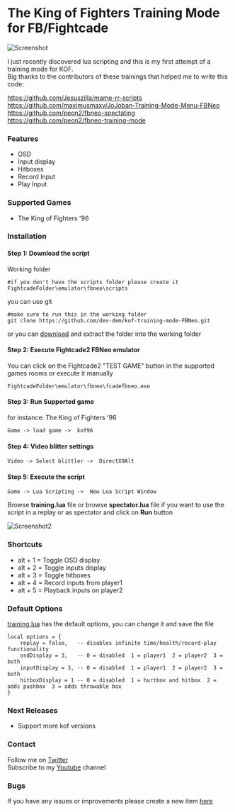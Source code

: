 # The King of Fighters Training Mode for FB/Fightcade

![Screenshot](https://i.ibb.co/9v483Tj/training-screenshot.png)

I just recently discovered lua scripting and this is my first attempt of a training mode for KOF.  
Big thanks to the contributors of these trainings that helped me to write this code:

https://github.com/Jesuszilla/mame-rr-scripts  
https://github.com/maximusmaxy/JoJoban-Training-Mode-Menu-FBNeo  
https://github.com/peon2/fbneo-spectating  
https://github.com/peon2/fbneo-training-mode


### Features

- OSD
- Input display
- Hitboxes
- Record Input
- Play Input

### Supported Games 

- The King of Fighters '96

### Installation

#### Step 1: Download the script

Working folder

```
#if you don't have the scripts folder please create it
FightcadeFolder\emulator\fbneo\scripts
```

you can use git

```
#make sure to run this in the working folder
git clone https://github.com/dev-dem/kof-training-mode-FBNeo.git 
```

or you can [download](https://github.com/dev-dem/kof-training-mode-FBNeo/archive/master.zip) and extract the folder into the working folder 

#### Step 2: Execute Fightcade2 FBNeo emulator
You can click on the Fightcade2 "TEST GAME" button in the supported games rooms or execute it manually

```
FightcadeFolder\emulator\fbneo\fcadefbneo.exe
```

#### Step 3: Run Supported game 

for instance: The King of Fighters '96

```
Game -> load game ->  kof96
```

#### Step 4: Video blitter settings

```
Video -> Select blittler ->  DirectX9Alt
```

#### Step 5: Execute the script

```
Game -> Lua Scripting ->  New Lua Script Window
```
Browse **training.lua** file or browse **spectator.lua** file if you want to use the script in a replay or as spectator and click on **Run** button

![Screenshot2](https://i.ibb.co/Jk3MyKZ/training-screenshot2.png)

### Shortcuts

- alt + 1 = Toggle OSD display
- alt + 2 = Toggle inputs display
- alt + 3 = Toggle hitboxes
- alt + 4 = Record inputs from player1
- alt + 5 = Playback inputs on player2

### Default Options
[training.lua](https://github.com/dev-dem/kof-training-mode-FBNeo/blob/master/training.lua#L19) has the default options, you can change it and save the file
```
local options = {
	replay = false,   -- disables infinite time/health/record-play functionality
	osdDisplay = 3,   -- 0 = disabled  1 = player1  2 = player2  3 = both  
	inputDisplay = 3, -- 0 = disabled  1 = player1  2 = player2  3 = both
	hitboxDisplay = 1 -- 0 = disabled  1 = hurtbox and hitbox  2 = adds pushbox  3 = adds throwable box  
}
```
### Next Releases

- Support more kof versions

### Contact

Follow me on [Twitter](https://twitter.com/Arpeggiate)  
Subscribe to my [Youtube](https://www.youtube.com/user/DemKusa) channel

### Bugs

If you have any issues or improvements please create a new item [here](https://github.com/dev-dem/kof-training-mode-FBNeo/issues)